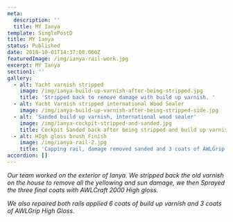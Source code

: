 ```yaml
---
meta:
  description: ''
  title: MY Ianya
template: SinglePostD
title: MY Ianya
status: Published
date: 2018-10-01T14:37:08.066Z
featuredImage: /img/ianya-rail-work.jpg
excerpt: MY Ianya
section1: ''
gallery:
  - alt: Yacht varnish stripped
    image: /img/ianya-build-up-varnish-after-being-stripped.jpg
    title: 'Stripped back to remove damage with build up varnish. '
  - alt: Yacht Varnish stripped international Wood Sealer
    image: /img/ianya-build-up-varnish-after-being-stripped-side.jpg
  - alt: 'Sanded build up varnish, international wood sealer'
    image: /img/ianya-cockpit-stripped-and-sanded.jpg
    title: Cockpit Sanded back after being stripped and build up varnish
  - alt: HIgh gloss brush Finish
    image: /img/ianya-rail-2.jpg
    title: 'Capping rail, damage removed sanded and 3 coats of AWLGrip High Gloss'
accordion: []
---
```

_Our team worked on the exterior of Ianya. We stripped back the old varnish on the house to remove all the yellowing and sun damage, we then Sprayed the three final coats with AWLCraft 2000 High gloss._ 

_We also repaired both rails applied 6 coats of build up varnish and 3 coats of AWLGrip High Gloss_.
